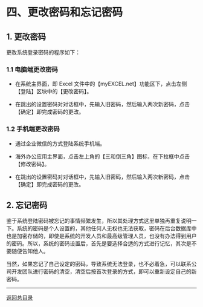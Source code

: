 # 四、更改密码和忘记密码

## 1. 更改密码

更改系统登录密码的程序如下：

### 1.1 电脑端更改密码

- 在系统主界面，即 Excel 文件中的【myEXCEL.net】功能区下，点击左侧【登陆】区块中的【更改密码】。

- 在跳出的设置密码对对话框中，先输入旧密码，然后输入两次新密码，点击【确定】即完成密码的更改。

### 1.2 手机端更改密码

- 通过企业微信的方式登陆系统手机端。

- 海外办公应用主界面，点击左上角的【三和倒三角】图标，在下拉框中点击【修改密码】。

- 在跳出的设置密码对对话框中，先输入旧密码，然后输入两次新密码，点击【确定】即完成密码的更改。


## 2. 忘记密码

鉴于系统登陆密码被忘记的事情频繁发生，所以其处理方式这里单独再重复说明一下。系统的密码是个人设置的，其他任何人无权也无法获取，密码在后台数据库中也是加密存储的，即使是系统的开发人员和最高级管理人员，也没有办法得到用户的密码。所以，系统的密码设置后，首先是要选择合适的方式进行记忆，其次是不要随便告知他人。

当然，如果忘记了自己设定的密码，导致系统无法登录，也不必着急，可以联系公司开发团队进行密码的清空，清空后按首次登录的方式，即可以重新设定自己的新密码。


-----

[返回总目录](sys_user_manual.md)
